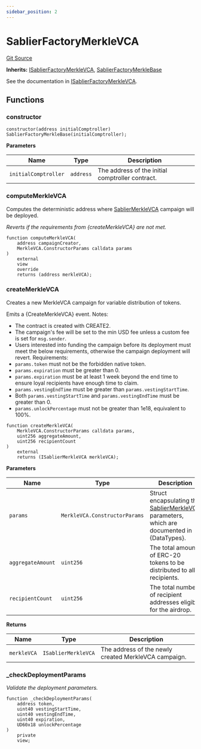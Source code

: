 ```yaml
---
sidebar_position: 2
---
```


# SablierFactoryMerkleVCA

[Git Source](https://github.com/sablier-labs/airdrops/blob/077c6b9766ef7693ba9e82a9e001dc0097709c01/src/SablierFactoryMerkleVCA.sol)

**Inherits:**
[ISablierFactoryMerkleVCA](/docs/reference/airdrops/contracts/interfaces/interface.ISablierFactoryMerkleVCA.md),
[SablierFactoryMerkleBase](/docs/reference/airdrops/contracts/abstracts/abstract.SablierFactoryMerkleBase.md)

See the documentation in
[ISablierFactoryMerkleVCA](/docs/reference/airdrops/contracts/interfaces/interface.ISablierFactoryMerkleVCA.md).

## Functions

### constructor

```solidity
constructor(address initialComptroller) SablierFactoryMerkleBase(initialComptroller);
```

**Parameters**

| Name                 | Type      | Description                                      |
| -------------------- | --------- | ------------------------------------------------ |
| `initialComptroller` | `address` | The address of the initial comptroller contract. |

### computeMerkleVCA

Computes the deterministic address where
[SablierMerkleVCA](/docs/reference/airdrops/contracts/contract.SablierMerkleVCA.md) campaign will be deployed.

_Reverts if the requirements from {createMerkleVCA} are not met._

```solidity
function computeMerkleVCA(
    address campaignCreator,
    MerkleVCA.ConstructorParams calldata params
)
    external
    view
    override
    returns (address merkleVCA);
```

### createMerkleVCA

Creates a new MerkleVCA campaign for variable distribution of tokens.

Emits a {CreateMerkleVCA} event. Notes:

- The contract is created with CREATE2.
- The campaign's fee will be set to the min USD fee unless a custom fee is set for `msg.sender`.
- Users interested into funding the campaign before its deployment must meet the below requirements, otherwise the
  campaign deployment will revert. Requirements:
- `params.token` must not be the forbidden native token.
- `params.expiration` must be greater than 0.
- `params.expiration` must be at least 1 week beyond the end time to ensure loyal recipients have enough time to claim.
- `params.vestingEndTime` must be greater than `params.vestingStartTime`.
- Both `params.vestingStartTime` and `params.vestingEndTime` must be greater than 0.
- `params.unlockPercentage` must not be greater than 1e18, equivalent to 100%.

```solidity
function createMerkleVCA(
    MerkleVCA.ConstructorParams calldata params,
    uint256 aggregateAmount,
    uint256 recipientCount
)
    external
    returns (ISablierMerkleVCA merkleVCA);
```

**Parameters**

| Name              | Type                          | Description                                                                                                                                                   |
| ----------------- | ----------------------------- | ------------------------------------------------------------------------------------------------------------------------------------------------------------- |
| `params`          | `MerkleVCA.ConstructorParams` | Struct encapsulating the [SablierMerkleVCA](/docs/reference/airdrops/contracts/contract.SablierMerkleVCA.md) parameters, which are documented in {DataTypes}. |
| `aggregateAmount` | `uint256`                     | The total amount of ERC-20 tokens to be distributed to all recipients.                                                                                        |
| `recipientCount`  | `uint256`                     | The total number of recipient addresses eligible for the airdrop.                                                                                             |

**Returns**

| Name        | Type                | Description                                          |
| ----------- | ------------------- | ---------------------------------------------------- |
| `merkleVCA` | `ISablierMerkleVCA` | The address of the newly created MerkleVCA campaign. |

### \_checkDeploymentParams

_Validate the deployment parameters._

```solidity
function _checkDeploymentParams(
    address token,
    uint40 vestingStartTime,
    uint40 vestingEndTime,
    uint40 expiration,
    UD60x18 unlockPercentage
)
    private
    view;
```
